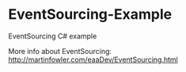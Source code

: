 # EventSourcing-Example
EventSourcing C# example

More info about EventSourcing: http://martinfowler.com/eaaDev/EventSourcing.html
